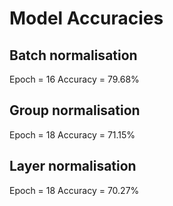# Model Accuracies


## Batch normalisation
Epoch = 16
Accuracy = 79.68%

## Group normalisation
Epoch = 18
Accuracy = 71.15%

## Layer normalisation
Epoch = 18
Accuracy = 70.27%
